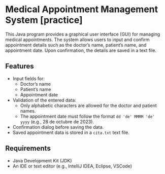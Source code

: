 # Medical Appointment Management System [practice] 

This Java program provides a graphical user interface (GUI) for managing medical appointments. The system allows users to input and confirm appointment details such as the doctor’s name, patient’s name, and appointment date. Upon confirmation, the details are saved in a text file.

## Features

- Input fields for:
  - Doctor’s name
  - Patient’s name
  - Appointment date
- Validation of the entered data:
  - Only alphabetic characters are allowed for the doctor and patient names.
  - The appointment date must follow the format `dd 'de' MMMM 'de' yyyy` (e.g., 28 de octubre de 2023).
- Confirmation dialog before saving the data.
- Saved appointment data is stored in a `cita.txt` text file.

## Requirements

- Java Development Kit (JDK)
- An IDE or text editor (e.g., IntelliJ IDEA, Eclipse, VSCode)
